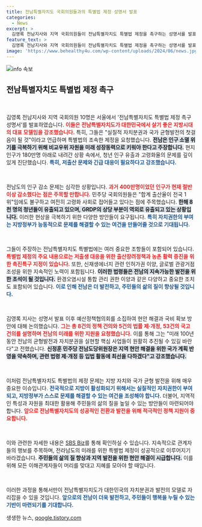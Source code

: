 ```yaml
---
title: 전남특별자치도 국회의원들과의 특별법 제정 성명서 발표
categories:
  - News
excerpt: >
  김영록 전남지사와 지역 국회의원들이 전남특별자치도 특별법 제정을 촉구하는 성명서를 발표했습니다. 이는 인구 감소와 수도권 집중 문제를 해결하고, 실질적 자치분권을 통해 지방 시대를 실현하려는 첫걸음으로, 특별법은 다양한 지역 발전 초석이 될 전망입니다.
feature_text: >
  김영록 전남지사와 지역 국회의원들이 전남특별자치도 특별법 제정을 촉구하는 성명서를 발표했습니다. 이는 인구 감소와 수도권 집중 문제를 해결하고, 실질적 자치분권을 통해 지방 시대를 실현하려는 첫걸음으로, 특별법은 다양한 지역 발전 초석이 될 전망입니다.
image: 'https://www.behealthy4u.com/wp-content/uploads/2024/06/news.jpg'
---
```


<p><img src="https://www.behealthy4u.com/wp-content/uploads/2024/06/news.jpg" alt="info 속보" /></p>

<h2 data-ke-size="size26">전남특별자치도 특별법 제정 촉구</h2>

<p data-ke-size="size16">&nbsp;</p>

<p>김영록 전남지사와 지역 국회의원 10명은 서울에서 '전남특별자치도 특별법 제정 촉구 성명서'를 발표하였습니다. <b><span style="color: #ee2323;">이들은 전남특별자치도가 대한민국에서 살기 좋은 지방시대의 대표 모델임을 강조했습니다.</span></b> 특히, 그들은 "실질적 자치분권과 국가 균형발전의 첫걸음이 될 것"이라고 언급하며 특별법의 조속한 제정을 요청했습니다. <b><span style="background-color: #21538527;">전남은 인구 소멸 위기를 극복하기 위해 비교우위 자원을 미래 성장동력으로 키워야 한다고 주장합니다.</span></b> 현지 인구가 180만명 아래로 내려간 상황 속에서, 청년 인구 유출과 고령화율의 문제를 깊이 있게 진단했습니다. <b><span style="color: #1a5490;">특히, 저출산 문제와 긴급 대응이 필요하다고 강조했습니다.</span></b></p>

<p data-ke-size="size16">&nbsp;</p>

<p>전남도의 인구 감소 문제는 심각한 상황입니다. <b><span style="color: #ee2323;">과거 400만명이었던 인구가 현재 절반 이상 감소했다는 점은 주목할 만합니다.</span></b> 민주당 국회의원들은 "합계 출산율이 전국 1위"임에도 불구하고 여전히 고령화 사회로 접어들고 있다는 점에 주목했습니다. <b><span style="background-color: #21538527;">한해 8천 명의 청년들이 유출되고 있으며, GRDP의 상당 부분이 역외로 유출되고 있는 상황입니다.</span></b> 이러한 현상을 극복하기 위한 다양한 방안들이 요구됩니다. <b><span style="color: #1a5490;">특히 자치권한의 부여는 지방정부가 능동적으로 문제를 해결할 수 있는 여건을 만들어줄 것으로 기대됩니다.</span></b></p>

<p data-ke-size="size16">&nbsp;</p>

<p>그들이 주장하는 전남특별자치도 특별법에는 여러 중요한 조항들이 포함되어 있습니다. <b><span style="color: #ee2323;">특별법 제정의 주요 내용으로는 저출생 대응을 위한 출산장려정책과 농촌 활력 증진을 위한 촉진특구 지정이 있습니다.</span></b> 또한, 신재생에너지 관련 인허가권 이양, 글로벌 관광거점 조성을 위한 지속적인 노력이 포함됩니다. <b><span style="background-color: #21538527;">이러한 법령들은 전남의 지속가능한 발전을 위한 초석이 될 것입니다.</span></b> 환경오염시설 통합 관리 권한 이양과 같은 다양하고 중요한 조치도 포함되어 있습니다. <b><span style="color: #1a5490;">이로 인해 전남은 더 발전하고, 주민들의 삶의 질이 향상될 것입니다.</span></b></p>

<p data-ke-size="size16">&nbsp;</p>

<p>김영록 지사는 성명서 발표 이후 예산정책협의회를 소집하여 현안 해결과 국비 확보 방안에 대해 논의했습니다. <b><span style="color: #ee2323;">그는 총 8건의 정책 건의와 5건의 법률 제·개정, 53건의 국고 건의를 설명하며 전남의 미래를 위한 지원을 요청했습니다.</span></b> 이를 통해 그는 "미래 100년 동안 전남의 균형발전과 자치분권을 실현할 핵심 사업들이 원활히 추진될 수 있길 바란다"고 전했습니다. <b><span style="background-color: #21538527;">신정훈 민주당 전남도당위원장은 지역 현안 해결을 위한 국가 계획 반영을 약속하며, 관련 법령 제·개정 등 입법 활동에 최선을 다하겠다"고 강조했습니다.</span></b></p>

<p data-ke-size="size16">&nbsp;</p>

<p>이처럼 전남특별자치도 특별법의 제정 문제는 지방 자치와 국가 균형 발전을 위해 매우 중요한 이슈입니다. <b><span style="color: #1a5490;">전국적으로 지방이 활성화되기 위해서는 실질적인 자치권한이 부여되고, 지방정부가 스스로 문제를 해결할 수 있는 여건을 조성해야 합니다.</span></b> 더불어, 지역적인 특성과 자원을 최대한 활용해 주민들의 삶의 질을 높일 수 있는 방안들이 마련되어야 합니다. <b><span style="color: #ee2323;">앞으로 전남특별자치도의 성공적인 전환과 발전을 위해 적극적인 정책 지원이 중요합니다.</span></b></p>

<p data-ke-size="size16">&nbsp;</p>

<p>이와 관련한 자세한 내용은 <a href="https://url.kr/9pghjn">SBS Biz</a>를 통해 확인하실 수 있습니다. 지속적으로 관계자들의 행보를 주목하며, 전라남도의 미래를 위한 특별법 제정이 성공적으로 이루어지기 바라겠습니다. <b><span style="background-color: #21538527;">주민들의 삶의 질 향상과 지역 발전을 위한 현안 해결이 시급합니다.</span></b> 이를 위해 모든 이해관계자들이 머리를 맞대고 지혜를 모아야 할 때입니다. </p>

<p data-ke-size="size16">&nbsp;</p>

<p>이러한 과정을 통해서만이 전남특별자치도가 대한민국의 자치분권과 발전의 모델로 자리잡을 수 있을 것입니다. <b><span style="color: #1a5490;">앞으로의 전남이 더욱 발전하고, 주민들이 행복을 누릴 수 있는 기반이 마련되기를 기대합니다.</span></b></p>
생생한 뉴스, <a href="https://qoogle.tistory.com" rel="dofollow">qoogle.tistory.com</a>


